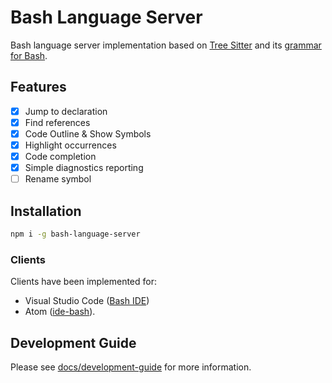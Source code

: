 # Bash Language Server

Bash language server implementation based on [Tree Sitter][tree-sitter] and its
[grammar for Bash][tree-sitter-bash].

## Features

- [x] Jump to declaration
- [x] Find references
- [x] Code Outline & Show Symbols
- [x] Highlight occurrences
- [x] Code completion
- [x] Simple diagnostics reporting
- [ ] Rename symbol

## Installation

```bash
npm i -g bash-language-server
```

### Clients

Clients have been implemented for:

- Visual Studio Code ([Bash IDE][vscode-marketplace])
- Atom ([ide-bash][ide-bash]).

## Development Guide

Please see [docs/development-guide][dev-guide] for more information.

[tree-sitter]: https://github.com/tree-sitter/tree-sitter
[tree-sitter-bash]: https://github.com/tree-sitter/tree-sitter-bash
[vscode-marketplace]: https://marketplace.visualstudio.com/items?itemName=mads-hartmann.bash-ide-vscode
[dev-guide]: https://github.com/mads-hartmann/bash-language-server/blob/master/docs/development-guide.md
[ide-bash]: https://atom.io/packages/ide-bash
